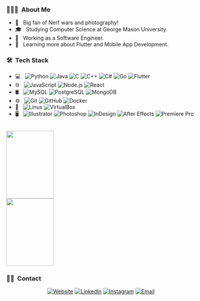 <h3> 👨🏻‍💻 &nbsp;About Me </h3>

- 🤔 &nbsp; Big fan of Nerf wars and photography!
- 🎓 &nbsp; Studying Computer Science at George Mason University.
- 💼 &nbsp; Working as a Software Engineer.
- 🌱 &nbsp; Learning more about Flutter and Mobile App Development.

<h3> 🛠 &nbsp;Tech Stack</h3>

<!-- search for icons here https://simpleicons.org/ -->

- 💻 &nbsp;
  ![Python](https://img.shields.io/badge/-Python-333333?style=flat&logo=python)
  ![Java](https://img.shields.io/badge/-Java-333333?style=flat&logo=Java)
  ![C](https://img.shields.io/badge/-C-333333?style=flat&logo=C)
  ![C++](https://img.shields.io/badge/-C++-333333?style=flat&logo=C%2B%2B)
  ![C#](https://img.shields.io/badge/-C%23-333333?style=flat&logo=C-sharp)
  ![Go](https://img.shields.io/badge/-Go-333333?style=flat&logo=go)
  ![Flutter](https://img.shields.io/badge/-Flutter-333333?style=flat&logo=flutter)
- 🌐 &nbsp;
  ![JavaScript](https://img.shields.io/badge/-JavaScript-333333?style=flat&logo=javascript)
  ![Node.js](https://img.shields.io/badge/-Node.js-333333?style=flat&logo=nodedotjs)
  ![React](https://img.shields.io/badge/-React-333333?style=flat&logo=react)
- 🛢 &nbsp;
  ![MySQL](https://img.shields.io/badge/-MySQL-333333?style=flat&logo=mysql)
  ![PostgreSQL](https://img.shields.io/badge/-PostgreSQL-333333?style=flat&logo=postgresql)
  ![MongoDB](https://img.shields.io/badge/-MongoDB-333333?style=flat&logo=mongodb)
- ⚙️ &nbsp;
  ![Git](https://img.shields.io/badge/-Git-333333?style=flat&logo=git)
  ![GitHub](https://img.shields.io/badge/-GitHub-333333?style=flat&logo=github)
  ![Docker](https://img.shields.io/badge/-Docker-333333?style=flat&logo=docker)
- 🔧 &nbsp;
  ![Linux](https://img.shields.io/badge/-Linux-333333?style=flat&logo=linux)
  ![VirtualBox](https://img.shields.io/badge/-VirtualBox-333333?style=flat&logo=virtualbox)
- 🖥 &nbsp;
  ![Illustrator](https://img.shields.io/badge/-Illustrator-333333?style=flat&logo=adobe-illustrator)
  ![Photoshop](https://img.shields.io/badge/-Photoshop-333333?style=flat&logo=adobe-photoshop)
  ![InDesign](https://img.shields.io/badge/-InDesign-333333?style=flat&logo=adobe-indesign)
  ![After Effects](https://img.shields.io/badge/-After%20Effects-333333?style=flat&logo=adobe-after-effects)
  ![Premiere Pro](https://img.shields.io/badge/-Premiere%20Pro-333333?style=flat&logo=adobe-premiere-pro)

<br/>

<a href="https://github.com/minhd-vu">
  <img height="180em" style="width:50%" src="https://github-readme-stats.vercel.app/api?username=minhd-vu&theme=buefy&show_icons=true" />
  <img height="180em" style="width:50%" src="https://github-readme-stats.vercel.app/api/top-langs/?username=minhd-vu&theme=buefy&layout=compact" />
</a>

<br/>

<h3> 🤝🏻 &nbsp;Contact </h3>

<p align="center">
<a href="http://mason.gmu.edu/~mvu21/"><img alt="Website" src="https://img.shields.io/badge/Website-www.mason.gmu.edu/~mvu21-blue?style=flat-square&logo=google-chrome"></a>
<a href="https://www.linkedin.com/in/vudominhd/"><img alt="LinkedIn" src="https://img.shields.io/badge/LinkedIn-Minh%20Vu-blue?style=flat-square&logo=linkedin"></a>
<a href="https://www.instagram.com/minhd_vu/"><img alt="Instagram" src="https://img.shields.io/badge/Instagram-minhd_vu-blue?style=flat-square&logo=instagram"></a>
<a href="mailto:mvu21@gmu.edu"><img alt="Email" src="https://img.shields.io/badge/Email-mvu21@gmu.edu-blue?style=flat-square&logo=gmail"></a>
</p>
